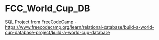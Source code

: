 # FCC_World_Cup_DB
SQL Project from FreeCodeCamp - https://www.freecodecamp.org/learn/relational-database/build-a-world-cup-database-project/build-a-world-cup-database
